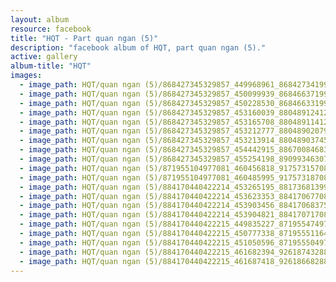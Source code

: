 ```yaml
---
layout: album
resource: facebook
title: "HQT - Part quan ngan (5)"
description: "facebook album of HQT, part quan ngan (5)."
active: gallery
album-title: "HQT"
images:
  - image_path: HQT/quan ngan (5)/868427345329857_449968961_868427341996524_183442283853308612_n.jpg
  - image_path: HQT/quan ngan (5)/868427345329857_450099939_868466371992621_8702106488339726779_n.jpg
  - image_path: HQT/quan ngan (5)/868427345329857_450228530_868466331992625_166651880348608832_n.jpg
  - image_path: HQT/quan ngan (5)/868427345329857_453160039_880489124123679_2673132383705244285_n.jpg
  - image_path: HQT/quan ngan (5)/868427345329857_453165708_880489114123680_1336050370891905198_n.jpg
  - image_path: HQT/quan ngan (5)/868427345329857_453212777_880489020790356_5044466687074888727_n.jpg
  - image_path: HQT/quan ngan (5)/868427345329857_453213914_880489037457021_7983479794189742225_n.jpg
  - image_path: HQT/quan ngan (5)/868427345329857_454442915_886700846835840_7039364335139616859_n.jpg
  - image_path: HQT/quan ngan (5)/868427345329857_455254198_890993463073245_3305098763629598137_n.jpg
  - image_path: HQT/quan ngan (5)/871955104977081_460456818_917573157081942_9047723716966590172_n.jpg
  - image_path: HQT/quan ngan (5)/871955104977081_460485995_917573187081939_2555378987035487377_n.jpg
  - image_path: HQT/quan ngan (5)/884170440422214_453265195_881736813998910_5699962868642884527_n.jpg
  - image_path: HQT/quan ngan (5)/884170440422214_453623353_884170677088857_6642843529221065210_n.jpg
  - image_path: HQT/quan ngan (5)/884170440422214_453903456_884170683755523_3992972675400844661_n.jpg
  - image_path: HQT/quan ngan (5)/884170440422214_453904821_884170717088853_5937793692256900795_n.jpg
  - image_path: HQT/quan ngan (5)/884170440422215_449835227_871955474977044_1921893814689401389_n.jpg
  - image_path: HQT/quan ngan (5)/884170440422215_450777338_871955511643707_4720101785160089748_n.jpg
  - image_path: HQT/quan ngan (5)/884170440422215_451050596_871955504977041_5665785822765839933_n.jpg
  - image_path: HQT/quan ngan (5)/884170440422215_461682394_926187432887181_3319904244747661137_n.jpg
  - image_path: HQT/quan ngan (5)/884170440422215_461687418_926186682887256_9150643842174381521_n.jpg
---
```

